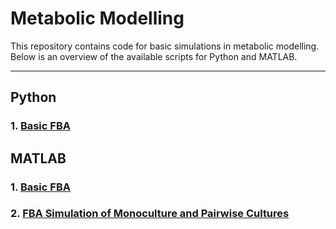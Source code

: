 # Metabolic Modelling

This repository contains code for basic simulations in metabolic modelling. Below is an overview of the available scripts for Python and MATLAB.

---

## Python

### 1. [Basic FBA](basic_fba.py)

## MATLAB

### 1. [Basic FBA](basic_fba.mlx)

### 2. [FBA Simulation of Monoculture and Pairwise Cultures](interaction_simulation_pairwise.m)


    

